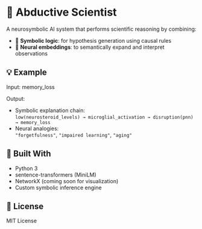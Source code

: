 # 🧠 Abductive Scientist

A neurosymbolic AI system that performs scientific reasoning by combining:

- 🧠 **Symbolic logic**: for hypothesis generation using causal rules
- 🤖 **Neural embeddings**: to semantically expand and interpret observations

## 💡 Example

Input:
memory_loss


Output:
- Symbolic explanation chain:  
  `low(neurosteroid_levels) → microglial_activation → disruption(pnn) → memory_loss`
- Neural analogies:  
  `"forgetfulness"`, `"impaired learning"`, `"aging"`

## 🔧 Built With
- Python 3
- sentence-transformers (MiniLM)
- NetworkX (coming soon for visualization)
- Custom symbolic inference engine

## 📜 License
MIT License
